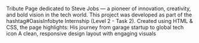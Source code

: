Tribute Page dedicated to Steve Jobs — a pioneer of innovation, creativity, and bold vision in the tech world.
 This project was developed as part of the hashtag#OasisInfobyte Internship (Level 2 - Task 2).
  Created using HTML & CSS, the page highlights:
  His journey from garage startup to global tech icon
  A clean, responsive design layout with engaging visuals


